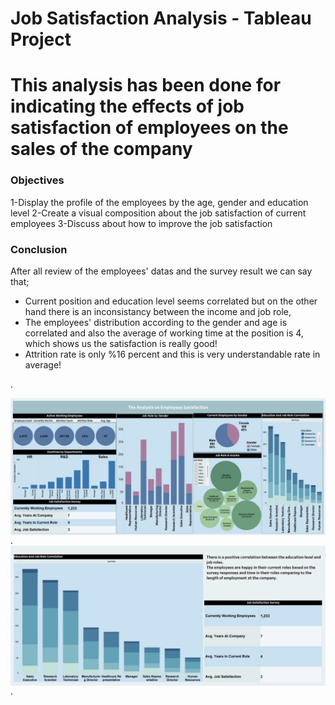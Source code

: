 # Job Satisfaction Analysis - Tableau Project


# This analysis has been done for indicating the effects of job satisfaction of employees on the sales of the  company

### Objectives

1-Display the profile of the employees by the age, gender and education level
2-Create a visual composition about the job satisfaction of current employees
3-Discuss about how to improve the job satisfaction 


### Conclusion

After all review of the employees' datas and the survey result we can say that;
* Current position and education level seems correlated but on the other hand there is an inconsistancy between the income and job role,
* The employees' distribution according to the gender and age is correlated and also the average of working time at the position is 4, which shows us the satisfaction is really good!
* Attrition rate is only %16 percent and this is very understandable rate in average! 
  
.

<a href="https://github.com/HeviBaran/JOB-SATISFACTION-ANALYSIS-TABLEAU/blob/main/P-3.png"><img align="left" width="auto" height="auto" src="https://github.com/HeviBaran/JOB-SATISFACTION-ANALYSIS-TABLEAU/blob/main/P-3.png"></a>


.
<a href="https://github.com/HeviBaran/JOB-SATISFACTION-ANALYSIS-TABLEAU/blob/main/P-7.png"><img align="left" width="auto" height="auto" src="https://github.com/HeviBaran/JOB-SATISFACTION-ANALYSIS-TABLEAU/blob/main/P-7.png"></a>

.
